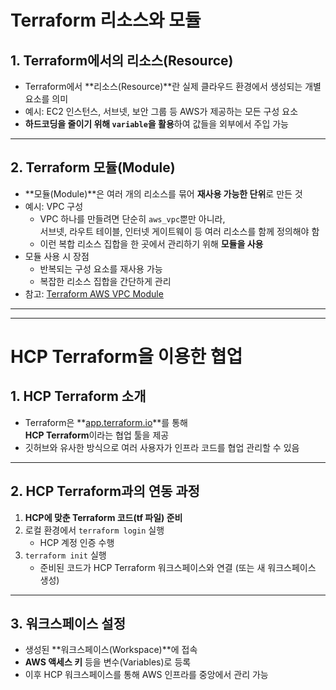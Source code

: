 # Terraform 리소스와 모듈

## 1. Terraform에서의 리소스(Resource)
- Terraform에서 **리소스(Resource)**란 실제 클라우드 환경에서 생성되는 개별 요소를 의미
- 예시: EC2 인스턴스, 서브넷, 보안 그룹 등 AWS가 제공하는 모든 구성 요소
- **하드코딩을 줄이기 위해 `variable`을 활용**하여 값들을 외부에서 주입 가능

---

## 2. Terraform 모듈(Module)
- **모듈(Module)**은 여러 개의 리소스를 묶어 **재사용 가능한 단위**로 만든 것
- 예시: VPC 구성
    - VPC 하나를 만들려면 단순히 `aws_vpc`뿐만 아니라,  
      서브넷, 라우트 테이블, 인터넷 게이트웨이 등 여러 리소스를 함께 정의해야 함
    - 이런 복합 리소스 집합을 한 곳에서 관리하기 위해 **모듈을 사용**
- 모듈 사용 시 장점
    - 반복되는 구성 요소를 재사용 가능
    - 복잡한 리소스 집합을 간단하게 관리
- 참고: [Terraform AWS VPC Module](https://registry.terraform.io/modules/terraform-aws-modules/vpc/aws/latest)



---

---





# HCP Terraform을 이용한 협업

## 1. HCP Terraform 소개
- Terraform은 **[app.terraform.io](https://app.terraform.io)**를 통해  
  **HCP Terraform**이라는 협업 툴을 제공
- 깃허브와 유사한 방식으로 여러 사용자가 인프라 코드를 협업 관리할 수 있음

---

## 2. HCP Terraform과의 연동 과정
1. **HCP에 맞춘 Terraform 코드(tf 파일) 준비**
2. 로컬 환경에서 `terraform login` 실행
    - HCP 계정 인증 수행
3. `terraform init` 실행
    - 준비된 코드가 HCP Terraform 워크스페이스와 연결 (또는 새 워크스페이스 생성)

---

## 3. 워크스페이스 설정
- 생성된 **워크스페이스(Workspace)**에 접속
- **AWS 액세스 키** 등을 변수(Variables)로 등록
- 이후 HCP 워크스페이스를 통해 AWS 인프라를 중앙에서 관리 가능
